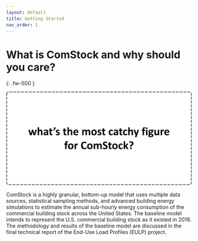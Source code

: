```yaml
---
layout: default
title: Getting Started
nav_order: 1
---
```


# What is ComStock and why should you care?
{: .fw-500 }

![comstock_workflow](/assets/images/comstock_in_one_figure.png)

ComStock is a highly granular, bottom-up model that uses multiple data sources, statistical sampling methods, and advanced building energy simulations to estimate the annual sub-hourly energy consumption of the commercial building stock across the United States. The baseline model intends to represent the U.S. commercial building stock as it existed in 2018. The methodology and results of the baseline model are discussed in the final technical report of the End-Use Load Profiles (EULP) project.


